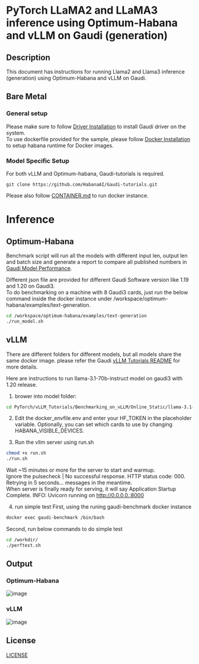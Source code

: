 <!--- 0. Title -->
# PyTorch LLaMA2 and LLaMA3 inference using Optimum-Habana and vLLM on Gaudi (generation)

<!-- 10. Description -->
## Description

This document has instructions for running Llama2 and Llama3 inference (generation) using Optimum-Habana and vLLM on Gaudi.  

## Bare Metal
### General setup
Please make sure to follow [Driver Installation](https://docs.habana.ai/en/latest/Installation_Guide/Driver_Installation.html) to install Gaudi driver on the system.  
To use dockerfile provided for the sample, please follow [Docker Installation](https://docs.habana.ai/en/latest/Installation_Guide/Additional_Installation/Docker_Installation.html) to setup habana runtime for Docker images.  

### Model Specific Setup
For both vLLM and Optimum-habana, Gaudi-tutorials is required.  
    
```
git clone https://github.com/HabanaAI/Gaudi-tutorials.git
```
    
Please also follow  [CONTAINER.md](./CONTAINER.md) to run docker instance. 
    
# Inference

## Optimum-Habana
Benchmark script will run all the models with different input len, output len and batch size and generate a report to compare all published numbers in [Gaudi Model Performance](https://www.intel.com/content/www/us/en/developer/platform/gaudi/model-performance.html).   

Different json file are provided for different Gaudi Software version like 1.19 and 1.20 on Gaudi3.  
To do benchmarking on a machine with 8 Gaudi3 cards, just run the below command inside the docker instance under /workspace/optimum-habana/examples/text-generation.  
```bash
cd /workspace/optimum-habana/examples/text-generation
./run_model.sh
```

## vLLM

There are different folders for different models, but all models share the same docker image.
please refer the Gaudi [vLLM Tutorials README](https://github.com/HabanaAI/Gaudi-tutorials/tree/main/PyTorch/vLLM_Tutorials/Benchmarking_on_vLLM/Online_Static) for more details.  

Here are instructions to run llama-3.1-70b-instruct model on gaudi3 with 1.20 release.  
1. brower into model folder: 
```bash
cd PyTorch/vLLM_Tutorials/Benchmarking_on_vLLM/Online_Static/llama-3.1-70b-instruct_gaudi3_1.20_contextlen-2k
```

2. Edit the docker_envfile.env and enter your HF_TOKEN in the placeholder variable. Optionally, you can set which cards to use by changing HABANA_VISIBLE_DEVICES.

3. Run the vllm server using run.sh
```bash
chmod +x run.sh
./run.sh
```

   Wait ~15 minutes or more for the server to start and warmup.   
   Ignore the pulsecheck   | No successful response. HTTP status code: 000. Retrying in 5 seconds... messages in the meantime.    
   When server is finally ready for serving, it will say Application Startup Complete. INFO:     Uvicorn running on http://0.0.0.0.:8000  

4. run simple test
First, using the runing gaudi-benchmark docker instance
```bash
docker exec gaudi-benchmark /bin/bash
```
Second, run below commands to do simple test
```bash
cd /workdir/
./perftest.sh
```

## Output

### Optimum-Habana

![image](https://github.com/user-attachments/assets/db44e6b5-4be2-4559-a5d2-f369e35cf4ea)


### vLLM

![image](https://github.com/user-attachments/assets/02a2ea48-7c27-461a-8dff-9529f27b304c)




<!--- 80. License -->
## License
[LICENSE](https://github.com/IntelAI/models/blob/master/LICENSE)
